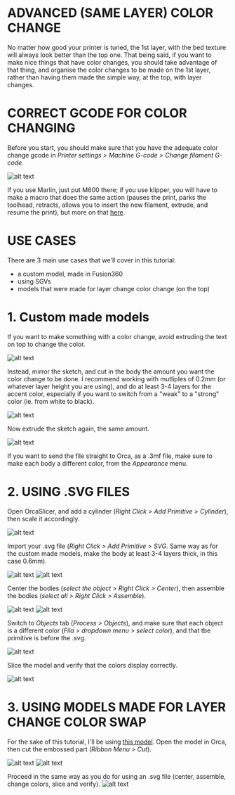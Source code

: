 # ADVANCED (SAME LAYER) COLOR CHANGE

No matter how good your printer is tuned, the 1st layer, with the bed texture will always look better than the top one. 
That being said, if you want to make nice things that have color changes, you should take advantage of that thing, and organise the color changes to be made on the 1st layer, rather than having them made the simple way, at the top, with layer changes. 

# CORRECT GCODE FOR COLOR CHANGING

Before you start, you should make sure that you have the adequate color change gcode in _Printer settings > Machine G-code > Change filament G-code_.

![alt text](https://github.com/Klipperboi/color-change/blob/main/assets/m600.png)

If you use Marlin, just put M600 there; if you use klipper, you will have to make a macro that does the same action (pauses the print, parks the toolhead, retracts, allows you to insert the new filament, extrude, and resume the print), but more on that [here](https://github.com/Klipperboi/klipper_se/blob/main/macro.cfg).

# USE CASES

There are 3 main use cases that we'll cover in this tutorial:
- a custom model, made in Fusion360
- using SGVs
- models that were made for layer change color change (on the top)

# 1. Custom made models

If you want to make something with a color change, avoid extruding the text on top to change the color.

![alt text](https://github.com/Klipperboi/color-change/blob/main/assets/fusion1.png)

Instead, mirror the sketch, and cut in the body the amount you want the color change to be done. I recommend working with mutliples of 0.2mm (or whatever layer height you are using), and do at least 3-4 layers for the accent color, especially if you want to switch from a "weak" to a "strong" color (ie. from white to black).

![alt text](https://github.com/Klipperboi/color-change/blob/main/assets/fusion2.png)

Now extrude the sketch again, the same amount.

![alt text](https://github.com/Klipperboi/color-change/blob/main/assets/fusion3.png)

If you want to send the file straight to Orca, as a .3mf file, make sure to make each body a different color, from the _Appearance_ menu.

# 2. USING .SVG FILES

Open OrcaSlicer, and add a cylinder (_Right Click > Add Primitive > Cylinder_), then scale it accordingly.

![alt text](https://github.com/Klipperboi/color-change/blob/main/assets/orca1.png)

Import your .svg file (_Right Click > Add Primitive > SVG_. Same way as for the custom made models, make the body at least 3-4 layers thick, in this case 0.6mm).

![alt text](https://github.com/Klipperboi/color-change/blob/main/assets/orca2.png)
![alt text](https://github.com/Klipperboi/color-change/blob/main/assets/orca3.png)

Center the bodies (_select the object > Right Click > Center_), then assemble the bodies (_select all > Right Click > Assemble_).

![alt text](https://github.com/Klipperboi/color-change/blob/main/assets/orca4.png)
![alt text](https://github.com/Klipperboi/color-change/blob/main/assets/orca5.png)

Switch to _Objects_ tab (_Process > Objects_), and make sure that each object is a different color (_Fila > dropdown menu > select color_), and that tbe primitive is before the .svg.

![alt text](https://github.com/Klipperboi/color-change/blob/main/assets/orca6.png)

Slice the model and verify that the colors display correctly.

![alt text](https://github.com/Klipperboi/color-change/blob/main/assets/orca7.png)


# 3. USING MODELS MADE FOR LAYER CHANGE COLOR SWAP

For the sake of this tutorial, I'll be using [this model](https://www.printables.com/model/914446-rammstein-keychain).
Open the model in Orca, then cut the embossed part (_Ribbon Menu > Cut_).

![alt text](https://github.com/Klipperboi/color-change/blob/main/assets/cut1.png)
![alt text](https://github.com/Klipperboi/color-change/blob/main/assets/cut2.png)

Proceed in the same way as you do for using an .svg file (center, assemble, change colors, slice and verify).
![alt text](https://github.com/Klipperboi/color-change/blob/main/assets/cut3.png)
